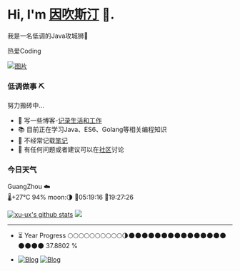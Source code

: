
# Hi, I'm [因吹斯汀](https://xu-ux.github.io) 👋.

我是一名低调的Java攻城狮🦁

热爱Coding

[![图片](https://mock.apifox.cn/m1/2137218-0-default/weather/test)](https://xu-ux.github.io)

### 低调做事 ⛏

努力搬砖中...
- 🌱 写一些博客-[记录生活和工作](https://xu-ux.github.io)
- 📚 目前正在学习Java、ES6、Golang等相关编程知识
- 🔭 不经常记载[笔记](https://xu-ux.github.io/note)
- 💬 有任何问题或者建议可以在[社区](https://github.com/xu-ux/note/discussions)讨论


### 今日天气

<!--START_WEATHER-->
GuangZhou ☁️  
🌡+27°C 94% moon:🌗
🌄05:19:16 🌇19:27:26
<!--END_WEATHER-->


[![xu-ux's github stats](https://github-readme-stats.vercel.app/api?username=xu-ux&show_icons=true&icon_color=0366d6&text_color=24292e&bg_color=ffffff&hide_title=true)](https://github.com/xu-ux/blog-crawl-admin)
![](https://github-readme-stats.vercel.app/api/top-langs/?username=xu-ux&layout=compact)

---
<!--START_SECTION:progressBar-->

- ⏳ Year Progress  🌕🌕🌕🌕🌕🌕🌕🌕🌕🌕🌗🌑🌑🌑🌑🌑🌑🌑🌑🌑🌑🌑🌑🌑🌑🌑🌑🌑🌑🌑  37.8802 %

<!--END_SECTION:progressBar-->

-
    [![Blog](https://img.shields.io/badge/Blog-博客园-blue?logo=Blogger&logoColor=white)](https://www.cnblogs.com/xu-ux/)
    [![Blog](https://img.shields.io/badge/Blog-CSDN-red?logo=Blogger&logoColor=red)](https://blog.csdn.net/qq_35341203)

<!--
- 
    [![WeChat](https://img.shields.io/badge/公众号-氘氚-brightgreen?logo=WeChat)](https://cdn.jsdelivr.net/gh/xu-ux/static/img/wxarticle/dao_chuan_official_accounts.png)
    [![Blog](https://img.shields.io/badge/Blog-博客园-blue?logo=Blogger&logoColor=white)](https://www.cnblogs.com/xu-ux/)
    [![Blog](https://img.shields.io/badge/Blog-CSDN-red?logo=Blogger&logoColor=red)](https://blog.csdn.net/qq_35341203)
    [![Blog](https://img.shields.io/badge/MyBlog-Powered%20By%20Hexo-7FFFD4?logo=Blogger&logoColor=7FFFD4)](https://blog.xuux.top/)
    [![知识库](https://img.shields.io/badge/Wiki-Powered%20By%20Vuepress-blue?logo=Wikipedia&logoColor=00BFFF)](https://wiki.xuux.top/)
    [![导航](https://img.shields.io/badge/Navigation-网址导航-yellow?logo=Ren'Py&logoColor=FF7F7F)](https://x-website.vercel.app/)
-->



<!--
**xu-ux/xu-ux** is a ✨ _special_ ✨ repository because its `README.md` (this file) appears on your GitHub profile.

Here are some ideas to get you started:
- 🔭 I’m currently working on a Java project
- 🌱 I’m currently learning golang and javascipt ES6
- 🔭 I’m currently working on ...
- 🌱 I’m currently learning ...
- 👯 I’m looking to collaborate on ...
- 🤔 I’m looking for help with ...
- 💬 Ask me about ...
- 📫 How to reach me: ...
- 😄 Pronouns: ...
- ⚡ Fun fact: ...
-->

